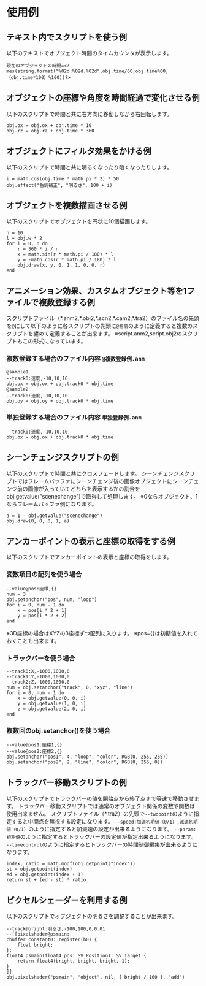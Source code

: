 # 使用例

## テキスト内でスクリプトを使う例

以下のテキストでオブジェクト時間のタイムカウンタが表示します。

```autxt
現在のオブジェクトの時間=<?mes(string.format("%02d:%02d.%02d",obj.time/60,obj.time%60,（obj.time*100）%100))?>
```

## オブジェクトの座標や角度を時間経過で変化させる例

以下のスクリプトで時間と共に右方向に移動しながら右回転します。

```aulua
obj.ox = obj.ox + obj.time * 10
obj.rz = obj.rz + obj.time * 360
```

## オブジェクトにフィルタ効果をかける例

以下のスクリプトで時間と共に明るくなったり暗くなったりします。

```aulua
i = math.cos(obj.time * math.pi * 2) * 50
obj.effect("色調補正", "明るさ", 100 + i)
```

## オブジェクトを複数描画させる例

以下のスクリプトでオブジェクトを円状に10個描画します。

```aulua
n = 10
l = obj.w * 2
for i = 0, n do
	r = 360 * i / n
	x = math.sin(r * math.pi / 180) * l
	y = -math.cos(r * math.pi / 180) * l
	obj.draw(x, y, 0, 1, 1, 0, 0, r)
end
```

## アニメーション効果、カスタムオブジェクト等を1ファイルで複数登録する例

スクリプトファイル（\*.anm2,\*.obj2,\*.scn2,\*.cam2,\*.tra2）のファイル名の先頭を`@`にして以下のように各スクリプトの先頭に`@名前`のように定義すると複数のスクリプトを纏めて定義することが出来ます。
※script.anm2,script.obj2のスクリプトもこの形式になっています。

### 複数登録する場合のファイル内容 `@複数登録例.anm`

```aulua
@sample1
--track0:速度,-10,10,10
obj.ox = obj.ox + obj.track0 * obj.time
@sample2
--track0:速度,-10,10,10
obj.oy = obj.oy + obj.track0 * obj.time
```

### 単独登録する場合のファイル内容 `単独登録例.anm`

```aulua
--track0:速度,-10,10,10
obj.ox = obj.ox + obj.track0 * obj.time
```

## シーンチェンジスクリプトの例

以下のスクリプトで時間と共にクロスフェードします。
シーンチェンジスクリプトではフレームバッファにシーンチェンジ後の画像オブジェクトにシーンチェンジ前の画像が入っていてどちらを表示するかの割合をobj.getvalue("scenechange")で取得して処理します。
※0ならオブジェクト、1ならフレームバッファ側になります。

```aulua
a = 1 - obj.getvalue("scenechange")
obj.draw(0, 0, 0, 1, a)
```

## アンカーポイントの表示と座標の取得をする例

以下のスクリプトでアンカーポイントの表示と座標の取得をします。

### 変数項目の配列を使う場合

```aulua
--value@pos:座標,{}
num = 3
obj.setanchor("pos", num, "loop")
for i = 0, num - 1 do
	x = pos[i * 2 + 1]
	y = pos[i * 2 + 2]
end
```

※3D座標の場合はXYZの3座標ずつ配列に入ります。
※pos={}は初期値を入れておくことも出来ます。

### トラックバーを使う場合

```aulua
--track0:X,-1000,1000,0
--track1:Y,-1000,1000,0
--track2:Z,-1000,1000,0
num = obj.setanchor("track", 0, "xyz", "line")
for i = 0, num - 1 do
	x = obj.getvalue(0, 0, i)
	y = obj.getvalue(1, 0, i)
	z = obj.getvalue(2, 0, i)
end
```

### 複数回のobj.setanchor()を使う場合

```aulua
--value@pos1:座標1,{}
--value@pos2:座標2,{}
obj.setanchor("pos1", 4, "loop", "color", RGB(0, 255, 255))
obj.setanchor("pos2", 2, "line", "color", RGB(0, 255, 0))
```

## トラックバー移動スクリプトの例

以下のスクリプトでトラックバーの値を開始点から終了点まで等速で移動させます。
トラックバー移動スクリプトでは通常のオブジェクト関係の変数や関数は使用出来ません。
スクリプトファイル（\*.tra2）の先頭で`--twopoint`のように指定すると中間点を無視する設定になります。
`--speed:加速初期値（0/1）,減速初期値（0/1）`のように指定すると加減速の設定が出来るようになります。
`--param:初期値`のように指定するとトラックバーの設定値が指定出来るようになります。
`--timecontrol`のように指定するとトラックバーの時間制御編集が出来るようになります。

```aulua
index, ratio = math.modf(obj.getpoint("index"))
st = obj.getpoint(index)
ed = obj.getpoint(index + 1)
return st + (ed - st) * ratio
```

## ピクセルシェーダーを利用する例

以下のスクリプトでオブジェクトの明るさを調整することが出来ます。

```aulua
--track@bright:明るさ,-100,100,0,0.01
--[[pixelshader@psmain:
cbuffer constant0: register(b0) {
    float bright;
};
float4 psmain(float4 pos: SV_Position): SV_Target {
    return float4(bright, bright, bright, 1);
}
]]
obj.pixelshader("psmain", "object", nil, { bright / 100 }, "add")
```
